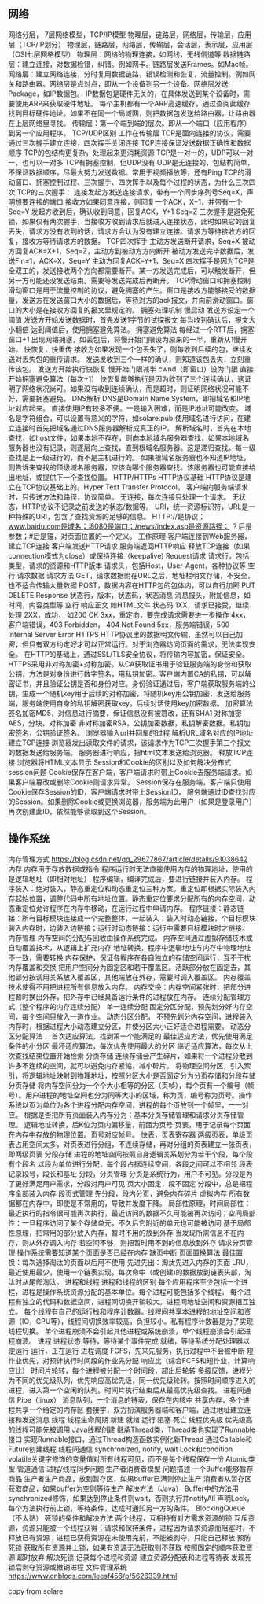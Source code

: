## 网络

网络分层， 7层网络模型，TCP/IP模型
物理层，链路层，网络层，传输层，应用层（TCP/IP划分）
物理层，链路层，网络层，传输层，会话层，表示层，应用层（OSI七层网络模型）
物理层：网络的物理连接，如网线，无线信道等
数据链路层：建立连接，对数据检错，纠错。例如网卡。链路层发送Frames。如Mac帧。
网络层：建立网络连接，分时复用数据链路，错误检测和恢复，流量控制。例如网关和路由器。网络层是点对点，即从一个设备到另一个设备。网络层发送Package，如IP数据包。
IP数据包是硬件无关的，在具体发送到某个设备时，需要使用ARP来获取硬件地址。
每个主机都有一个ARP高速缓存，通过查阅此缓存找到目标硬件地址。如果不在同一个局域网，则把数据包发送给路由器，让路由器在上层网络里寻找。
传输层：第一个端到端的层次。即从一个端口（应用程序）到另一个应用程序。
TCP/UDP区别
工作在传输层
TCP是面向连接的协议，需要通过三次握手建立连接，四次挥手关闭连接
TCP连接保证发送数据正确性和数据顺序
TCP的包结构更复杂，处理起来更消耗资源
TCP是一对一的，UDP可以一对一，也可以一对多
TCP有拥塞控制，但UDP没有
UDP是无连接的，包结构简单，不保证数据顺序，尽最大努力发送数据。常用于视频播放等，还有Ping
TCP的滑动窗口、拥塞控制过程、三次握手、四次挥手以及每个过程的状态，为什么三次四次
TCP的三次握手：
连接发起方发送连接请求，带有一个同步序列号Seq=X，声明想要连接的端口
接收方如果同意连接，则回复一个ACK，X+1，并带有一个Seq=Y
发起方收到后，确认收到同意，回复ACK，Y+1 Seq=Z
三次握手是避免死锁，如果仅有两次握手，当接收方收到请求后就进入连接状态，此时如果它的回复丢失，请求方没有收到的话，请求方会认为没有建立连接。请求方等待接收方的回复，接收方等待请求方的数据。
TCP四次挥手
主动方发送断开请求，Seq=X
被动方回复ACK=X+1，Seq=Z，主动方到被动方方向断开
被动方发送完毕数据后，发送Fin=1，ACK=X，Seq=Y
主动方回复ACK=Y+1，Seq=X
四次挥手是因为TCP是全双工的，发送接收两个方向都需要断开。某一方发送完成后，可以触发断开，但另一方可能还没发送结束。需要等发送完成后再断开。
TCP滑动窗口和拥塞控制
滑动窗口是用于流量控制的协议，避免拥塞的产生。窗口是接收方能够接受的数据量，发送方在发送窗口大小的数据后，等待对方的ack报文，并向前滑动窗口。窗口的大小是在接收方回复的报文里规定的。
拥塞处理机制
慢启动
发送方设定一个阈值
发送方开始发送数据时，首先发送1字节的试探报文
每当收到确认后，报文大小翻倍
达到阈值后，使用拥塞避免算法。
拥塞避免算法
每经过一个RTT后，拥塞窗口+1
出现网络拥塞，如丢包后，将慢开始门限设为原来的一半，重新从1慢开始。
快恢复，快重传
接收方如果发现一个包丢失了，则每收到后续的包，继续发送对丢失包的重传请求。
发送发收到三个一样的确认，则知道该包丢失，立刻重传该包。
发送方开始执行快恢复
慢开始门限减半
cwnd（即窗口）设为门限
直接开始拥塞避免算法（每次+1）
快恢复能够执行是因为收到了三个连续确认，这证明了网络状况尚可。如果没有收到连续确认，而是超时，则证明网络状况可能不好，需要拥塞避免。
DNS解析
DNS是Domain Name System，即把域名和IP地址对应起来。
直接使用IP有较多不便。一是输入困难，而是IP地址可能改变。
域名是字符组合，可以设置有意义的字符，如solare.pub
使用域名进行访问，在建立连接时首先把域名通过DNS服务器解析成真正的IP。
解析域名时，首先在本地查找，如host文件，如果本地不存在，则向本地域名服务器查找，如果本地域名服务器也没有记录，则逐层向上查找，直到根域名服务器。这是递归查找。每一级查找是上一级进行的，而不是主机进行的。
如果根域名服务器也不知道IP地址，则告诉来查找的顶级域名服务器，应该向哪个服务器查找。该服务器也可能直接给出地址，或提供下一个查找位置。
HTTP/HTTPs
HTTP协议基础
HTTP协议是建立在TCP协议基础上的。Hyper Text Transfer Protocol。
客户端向服务端请求时，只传送方法和路径，协议简单。
无连接，每次连接只处理一个请求。
无状态，HTTP协议不记录之前发送的状态/数据等。
URI，统一资源标识符，URL是一种特殊的URI，包含了查找资源的足够的信息。 HTTP://是协议；www.baidu.com是域名；:8080是端口；/news/index.asp是资源路径； ？后是参数；#后是锚，对页面位置的一个定义。
工作原理
客户端连接到Web服务器，建立TCP连接
客户端发送HTTP请求
服务端返回HTTP响应
释放TCP连接（如果connection模式为close）或保持连接（keepalive)
Request请求
请求行，包括类型，请求的资源和HTTP版本
请求头，包括Host，User-Agent，各种协议等
空行
请求数据
请求方法
GET，请求数据附在URL之后，地址栏明文存储，不安全，也不适合传输大量数据
POST，数据内容在HTTP包的包体内，可以自行加密
PUT
DELETE
Response
状态行，版本，状态码，状态消息
消息报头，附加信息，如时间，内容类型等
空行
响应正文 如HTML文件
状态码
1XX，请求已接受，继续处理
2XX，成功， 如200 OK
3xx，重定向，要完成请求需要进一步操作
4xx，客户端错误，403 Forbidden， 404 Not Found
5xx，服务端错误，500 Internal Server Error
HTTPS
HTTP协议里的数据明文传输，虽然可以自己加密，但只有双方约定好才可以正常运行。对于浏览器访问页面的需求，无法实现安全。
在HTTP的基础上，通过SSL/TLS安全协议，将传输内容加密，保证安全。
HTTPS采用非对称加密+对称加密。从CA获取证书用于验证服务端的身份和获取公钥，方法是对身份进行数字签名，用私钥加密。客户端内置CA的私钥，可以解密证书，并且验证公钥是否和身份对应。身份验证通过后，客户端获取服务端的公钥，生成一个随机key用于后续的对称加密，将随机key用公钥加密，发送给服务端，服务端使用自身的私钥解密获取key。后续对话使用key加密数据。
加密算法
签名加密MD5，对信息进行摘要，保证信息没有被篡改，还有SHA1
对称加密AES，分块，对称加密
非对称加密RSA，公钥加密数据，私钥解密数据。私钥加密签名，公钥验证签名。
浏览器输入url并回车的过程
解析URL域名对应的IP地址
建立TCP连接
浏览器发出读取文件的请求，该请求作为TCP三次握手第三个报文的数据发送给服务端。
服务器进行响应，把html文本发送给浏览器。
释放TCP连接
浏览器将HTML文本显示
Session和Cookie的区别以及如何解决分布式session问题
Cookie保存在客户端，客户端请求时带上Cookie去服务端请求。如果客户端篡改或删除Cookie则请求异常。
Session保存在服务端，客户端只使用Cookie保存Session的ID，客户端请求时带上SessionID， 服务端通过ID查找对应的Session。如果删除Cookie或更换浏览器，服务端为此用户（如果是登录用户）再次创建此ID，依然能够读取到这个Session。
## 操作系统

内存管理方式
https://blog.csdn.net/qq_29677867/article/details/91038642
内存
内存用于存放数据或指令
程序运行时无法直接使用内存的物理地址，使用的是逻辑地址（即相对地址）
程序编辑，编译完成后，要进行链接并装入内存。
程序装入：绝对装入，静态重定位和动态重定位三种方案。重定位即根据实际装入内存起始位置，调整代码中所有地址位置。静态重定位要求分配所有的内存空间，动态重定位允许程序在内存中移动，在运行过程中申请内存。
程序链接：静态链接：所有目标模块连接成一个完整整体，一起装入；装入时动态链接，个目标模块装入内存时，边装入边链接；运行时动态链接：运行中需要目标模块时才链接。
内存管理
内存空间的分配与回收由操作系统完成。
内存空间通过虚拟存储技术或自动覆盖技术，从逻辑上扩充内存
地址转换，程序中逻辑地址与内存中物理地址不一致，需要转换
内存保护，保证各程序在各自独立的存储空间运行，互不干扰
内存覆盖和交换
把用户空间分为固定区和若干覆盖区。活跃部分放在固定去，其他部分按调用关系放入覆盖区，其他端放在外存，需要时调入覆盖区。
内存覆盖技术使得不用把进程所有信息放入内存。
内存交换：内存空间紧张时，把部分进程暂时换出外存，把外存中已经具备运行条件的进程放在内存。
连续分配管理方式（整个程序的内存连续分配）
单一连续分配
固定分区分配，预先划分好内存空间，每个空间只放入一道作业。
动态分区分配， 不预先划分内存空间，进程装入内存时，根据进程大小动态建立分区，并使分区大小正好适合进程需要。
动态分区分配算法：
首次适应算法，找到第一个能满足的
最佳适应方法，优先使用满足条件的小分区
最坏适应算法，每次优先使用最大的分区
临近适应算法，每次从上次查找结束位置开始检索
分页存储
连续存储会产生碎片，如果将一个进程分散到许多不连续的空间，就可以避免内存紧缩，减小碎片。
将物理空间分区，引入索引，将逻辑地址映射到物理地址，按照分区大小是否固定分为分页存储和分段存储
分页存储
将内存空间分为一个个大小相等的分区（页帧），每个页有一个编号（帧号）。用户进程的地址空间也分为同等大小的区域，称为页，编号称为页号。操作系统以页为单位为各个进程分配内存空间，进程的每个页放到一个帧里，一一对应。
根据是否把所有页面装入内存分为：基本分页存储管理和请求分页存储管理。
逻辑地址转换，后K位为页内偏移量，前面为页号
页表，用于记录每个页面在内存中存放的物理位置。页号对应帧号。
快表，页表寄存器
两级页表，单级页表占用空间太多，对页表进行分组，不连续存储，再对分组的页表建立一张页表，即两级页表
分段存储
进程的地址空间按照自身逻辑关系划分为若干个段，每个段有个段名
以段为单位进行分配，每个段占据连续空间，各段之间可以不相邻
段表记录段号，段长和基址
分段，分页管理
分页是系统行为，用户不可见。分段是为了更好满足用户需求，分段对用户可见
页大小固定，段不固定
分段中，总是把程序全部装入内存
段页式管理
先分段，段内分页，避免内存碎片
虚拟内存
所有数据都在内存中，即使是不常用的，导致并发度下降。
局部性原理，时间局部性：最近执行的指令很可能再次执行，最近访问的数据不久可能被再次访问；空间局部性：一旦程序访问了某个存储单元，不久后它附近的单元也可能被访问
基于局部性原理，把常用的部分放入内存，暂时不用的放到外存
当发现所需信息不在内存，则从外存调入内存
若空间不够，则把暂时用不到的信息放到外存
请求分页管理
操作系统需要知道某个页面是否已经在内存
缺页中断
页面置换算法
最佳置换：每次选择淘汰的页面以后用不使用
先进先出：淘汰先进入内存的页面
LRU，最近使用最少，使用一个链表实现，每次命中（或创建)的数据放到链表头部，淘汰时从尾部淘汰。
进程和线程
进程和线程的区别
每个应用程序至少包括一个进程，进程是操作系统资源分配的基本单位。每个进程可能包括多个线程。
每个进程有独立的代码和数据空间，进程间切换开销较大。进程间地址空间和资源相互独立。
每个线程有自己的运行栈和程序计数器。线程间共享本进程的地址空间和资源（IO，CPU等），线程间切换效率较高，负担较小。私有程序计数器是为了实现线程切换。
单个进程崩溃不会引起其他进程或系统崩溃，单个线程崩溃会引起进程崩溃。
进程
进程状态
等待，等待某个事件完成
就绪，等待系统分配处理器以便运行
运行，正在运行
进程调度
FCFS，先来先服务，执行过程中不会被中断
短作业优先，对预计执行时间段的作业先分配
响应比（综合FCFS和短作业，计算响应比）
时间片轮转，每个进程被分配一个时间段，超出后轮转
多级反馈，进程分为不同的优先级队列，优先响应高优先级，同一优先级轮转。按照时间顺序进入的进程，进入第一个空闲的队列。时间片执行结束后从最高优先级查找。
进程间通信
Pipe（linux）
消息队列，一个消息的链表，保存在内核中
共享内存，多个进程共享一个给定的内存区
套接字，双方扮演服务器端和客户端，通过地址建立连接和发送消息
线程
线程生命周期
新建
就绪
运行
阻塞
死亡
线程优先级
优先级高的线程可能先被调用
Java线程创建
继承Thread类，Thread类也实现了Runnable接口
实现Runnable接口，通过Thread构造函数实例化新Thread
通过Callable和Future创建线程
线程间通信
synchronized, notify, wait
Lock和condition
volatile关键字修饰的变量值对所有线程可见，而不是每个线程保存一份
Atomic类型
管道通信
进程/线程同步问题
生产者消费者模型
问题描述
一个Buffer能够暂存商品
生产者生产商品，放到暂存区，如果buffer已满则停止生产
消费者从暂存区获取商品，如果buffer为空则等待生产
解决方法（Java）
Buffer中的方法用synchronized修饰，如果达到停止条件则wait，否则执行并notifyAll
声明Lock，每个方法执行前上锁，等待条件，达成时通知另一方的条件。
BlockingQueue（不太熟）
死锁的条件和解决方法
两个线程，互相持有对方需求资源的锁
互斥资源，资源只能被一个线程获得；请求和保持条件，进程因为请求资源而阻塞时，不释放已有资源；进程已获得资源在未使用完前，不能被剥夺，只能自己释放
预防死锁
获取所有资源并上锁，如果有资源无法获取则不获取
按照固定的顺序获取资源
超时放弃
解决死锁
记录每个进程和资源
建立资源分配表和进程等待表
发现死锁后剥夺资源或撤销进程
文件管理系统
https://www.cnblogs.com/leesf456/p/5626339.html

copy from solare